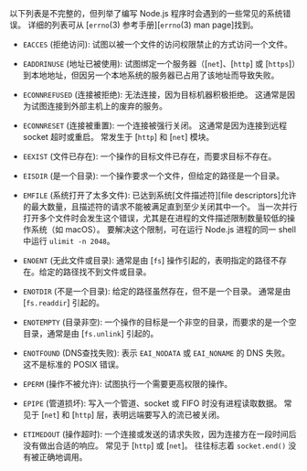 
以下列表是不完整的，但列举了编写 Node.js 程序时会遇到的一些常见的系统错误。
详细的列表可从 [`errno`(3) 参考手册][`errno`(3) man page]找到。

- `EACCES` (拒绝访问): 试图以被一个文件的访问权限禁止的方式访问一个文件。

- `EADDRINUSE` (地址已被使用): 试图绑定一个服务器（[`net`]、[`http`] 或 [`https`]）到本地地址，但因另一个本地系统的服务器已占用了该地址而导致失败。

- `ECONNREFUSED` (连接被拒绝): 无法连接，因为目标机器积极拒绝。
  这通常是因为试图连接到外部主机上的废弃的服务。

- `ECONNRESET` (连接被重置): 一个连接被强行关闭。
  这通常是因为连接到远程 socket 超时或重启。
  常发生于 [`http`] 和 [`net`] 模块。

- `EEXIST` (文件已存在): 一个操作的目标文件已存在，而要求目标不存在。

- `EISDIR` (是一个目录): 一个操作要求一个文件，但给定的路径是一个目录。

- `EMFILE` (系统打开了太多文件): 已达到系统[文件描述符][file descriptors]允许的最大数量，且描述符的请求不能被满足直到至少关闭其中一个。
  当一次并行打开多个文件时会发生这个错误，尤其是在进程的文件描述限制数量较低的操作系统（如 macOS）。
  要解决这个限制，可在运行 Node.js 进程的同一 shell 中运行 `ulimit -n 2048`。

- `ENOENT` (无此文件或目录): 通常是由 [`fs`] 操作引起的，表明指定的路径不存在。给定的路径找不到文件或目录。

- `ENOTDIR` (不是一个目录): 给定的路径虽然存在，但不是一个目录。
  通常是由 [`fs.readdir`] 引起的。

- `ENOTEMPTY` (目录非空): 一个操作的目标是一个非空的目录，而要求的是一个空目录，通常是由 [`fs.unlink`] 引起的。

- `ENOTFOUND` (DNS查找失败): 表示 `EAI_NODATA` 或 `EAI_NONAME` 的 DNS 失败。 这不是标准的 POSIX 错误。

- `EPERM` (操作不被允许): 试图执行一个需要更高权限的操作。

- `EPIPE` (管道损坏): 写入一个管道、socket 或 FIFO 时没有进程读取数据。
  常见于 [`net`] 和 [`http`] 层，表明远端要写入的流已被关闭。

- `ETIMEDOUT` (操作超时): 一个连接或发送的请求失败，因为连接方在一段时间后没有做出合适的响应。
  常见于 [`http`] 或 [`net`]。
  往往标志着 `socket.end()` 没有被正确地调用。



